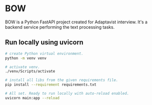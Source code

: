 # BOW

BOW is a Python FastAPI project created for Adaptavist interview. It's a backend service performing the text processing tasks.

## Run locally using uvicorn

```bash
# create Python virtual environment.
python -m venv venv

# activate venv.
./venv/Scripts/activate

# install all libs from the given requirements file.
pip install --requirement requirements.txt

# All set. Ready to run locally with auto-reload enabled.
uvicorn main:app --reload
```
